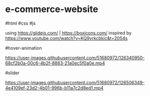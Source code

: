 

# e-commerce-website

#html #css #js 

using https://glidejs.com/ | https://boxicons.com/
inspired by https://www.youtube.com/watch?v=KQ9vrkcbkic&t=2054s

#hover-animation

https://user-images.githubusercontent.com/51680972/126340950-68cf2b0a-00c6-4b2f-8883-21a0ec5f0a0e.mp4

#slider

https://user-images.githubusercontent.com/51680972/126506349-4e4109ef-23d2-4b01-996b-b11a7c2d8ed1.mp4
